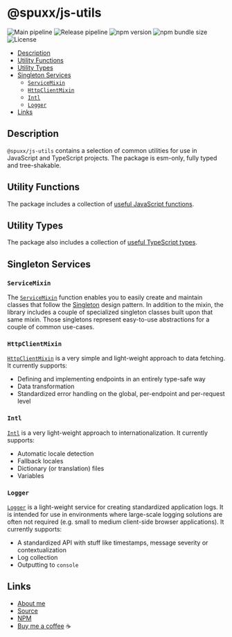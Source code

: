 # @spuxx/js-utils

![Main pipeline](https://github.com/spuxx1701/jslibs/actions/workflows/main.yml/badge.svg)
![Release pipeline](https://github.com/spuxx1701/jslibs/actions/workflows/release_js_utils.yml/badge.svg)
![npm version](https://img.shields.io/npm/v/%40spuxx%2Fjs-utils)
![npm bundle size](https://img.shields.io/bundlephobia/min/%40spuxx%2Fjs-utils)
![License](https://img.shields.io/github/license/spuxx1701/jslibs)

<!-- vscode-markdown-toc -->

- [Description](#Description)
- [Utility Functions](#UtilityFunctions)
- [Utility Types](#UtilityTypes)
- [Singleton Services](#SingletonServices)
  - [`ServiceMixin`](#ServiceMixin)
  - [`HttpClientMixin`](#HttpClientMixin)
  - [`Intl`](#Intl)
  - [`Logger`](#Logger)
- [Links](#Links)

<!-- vscode-markdown-toc-config
	numbering=false
	autoSave=true
	/vscode-markdown-toc-config -->
<!-- /vscode-markdown-toc -->

## <a name='Description'></a>Description

`@spuxx/js-utils` contains a selection of common utilities for use in JavaScript and TypeScript projects. The package is esm-only, fully typed and tree-shakable.

## <a name='UtilityFunctions'></a>Utility Functions

The package includes a collection of [useful JavaScript functions](/packages/js-utils/src/utils/).

## <a name='UtilityTypes'></a>Utility Types

The package also includes a collection of [useful TypeScript types](/packages/js-utils/src/types/public/).

## <a name='SingletonServices'></a>Singleton Services

### <a name='ServiceMixin'></a>`ServiceMixin`

The [`ServiceMixin`](/packages/js-utils/src/services/mixin/service-mixin.ts) function enables you to easily create and maintain classes that follow the [Singleton](https://en.wikipedia.org/wiki/Singleton_pattern) design pattern. In addition to the mixin, the library includes a couple of specialized singleton classes built upon that same mixin. Those singletons represent easy-to-use abstractions for a couple of common use-cases.

### <a name='HttpClientMixin'></a>`HttpClientMixin`

[`HttpClientMixin`](/packages/js-utils/src/services/http-client-mixin/http-client.service-mixin.ts) is a very simple and light-weight approach to data fetching. It currently supports:

- Defining and implementing endpoints in an entirely type-safe way
- Data transformation
- Standardized error handling on the global, per-endpoint and per-request level

### <a name='Intl'></a>`Intl`

[`Intl`](/packages/js-utils/src/services/intl/intl.service.ts) is a very light-weight approach to internationalization. It currently supports:

- Automatic locale detection
- Fallback locales
- Dictionary (or translation) files
- Variables

### <a name='Logger'></a>`Logger`

[`Logger`](/packages/js-utils/src//services/logger/logger.service.ts) is a light-weight service for creating standardized application logs. It is intended for use in environments where large-scale logging solutions are often not required (e.g. small to medium client-side browser applications). It currently supports:

- A standardized API with stuff like timestamps, message severity or contextualization
- Log collection
- Outputting to `console`

## <a name='Links'></a>Links

- [About me](https://spuxx.dev/)
- [Source](https://github.com/spuxx1701/jslibs)
- [NPM](https://www.npmjs.com/package/@spuxx/js-utils)
- [Buy me a coffee](https://buymeacoffee.com/spuxx) ☕️

